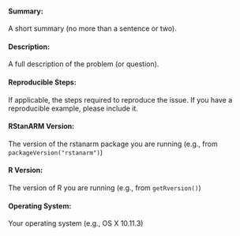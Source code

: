 #### Summary:
A short summary (no more than a sentence or two).

#### Description:
A full description of the problem (or question).

#### Reproducible Steps:
If applicable, the steps required to reproduce the issue. If you have a reproducible example, please include it.

#### RStanARM Version:
The version of the rstanarm package you are running (e.g., from `packageVersion("rstanarm")`)

#### R Version:
The version of R you are running (e.g., from `getRversion()`)

#### Operating System:
Your operating system (e.g., OS X 10.11.3)

